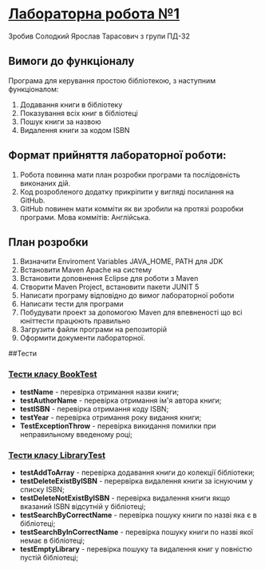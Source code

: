 ﻿# [Лабораторна робота №1](README.md)

Зробив Солодкий Ярослав Тарасович з групи ПД-32

## Вимоги до функціоналу

Програма для керування простою бібліотекою, з наступним функціоналом:
1. Додавання книги в бібліотеку
1. Показування всіх книг в  бібліотеці
1. Пошук книги за назвою
1. Видалення книги за кодом ISBN

## Формат прийняття лабораторної роботи: 

1. Робота повинна мати план розробки програми та послідовність виконаних дій.
1. Код розробленого додатку прикріпити у вигляді посилання на GitHub.
1. GitHub повинен мати комміти як ви зробили на протязі розробки програми. Мова коммітів: Англійська.

## План розробки

1. Визначити Enviroment Variables JAVA_HOME, PATH для JDK
1. Встановити Maven Apache на систему
1. Встановити доповнення Eclipse для роботи з Maven
1. Створити Maven Project, встановити пакети JUNIT 5
1. Написати програму відповідно до вимог лабораторної роботи
1. Написати тести для програми 
1. Побудувати проект за допомогою Maven для впевненості що всі юніттести працюють правильно
1. Загрузити файли програми на репозиторій
1. Оформити документи лабораторної.

##Тести
### [Тести класу BookTest](src/test/java/com/solodkyi/java_labs/Lab1Test/BookTest.java)
- **testName** - перевірка отримання назви книги;
- **testAuthorName** - перевірка отримання ім'я автора книги;
- **testISBN** - перевірка отримання коду ISBN;
- **testYear** - перевірка отримання року видання книги;
- **TestExceptionThrow** - перевірка викидання помилки при неправильному введеному році;

### [Тести класу LibraryTest](src/test/java/com/solodkyi/java_labs/Lab1Test/LibraryTest.java)
- **testAddToArray** - перевірка додавання книги до колекції бібліотеки;
- **testDeleteExistByISBN** - перервірка видалення книги за існуючим у списку ISBN;
- **testDeleteNotExistByISBN** - перевірка видалення книги якщо вказаний ISBN відсутній у бібліотеці;
- **testSearchByCorrectName** - перевірка пошуку книги по назві яка є в бібліотеці;
- **testSearchByInCorrectName** - перевірка пошуку книги по назві якої немає в бібліотеці;
- **testEmptyLibrary** - перевірка пошуку та видалення книг у повністю пустій бібліотеці;
